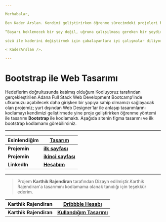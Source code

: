 ```yaml
---

Merhabalar,

Ben Kader Arslan. Kendimi geliştirirken öğrenme sürecimdeki projeleri burada paylaşıyorum. Öğrenme yolum ise proje geliştirirken öğrenmek. Hatalar ile projeler üzerinde karşılaşmak ve nihayetinde daha iyi öğrenmek. Kaizen tekniğini hayatıma yerleştirmeyi hedeflemekteyim. Sürekli iyileştirme ile dün ki ben ile yarın ki ben arasındaki farkı açma gayretindeyim. Amacım daha fazla öğrenmek. Öğrenirken uygulamak. Uygularken işin sırrını anlamak.

“Başarı beklenecek bir şey değil, uğruna çalışılması gereken bir şeydir.” Henry Wadsworth Longfellow 

sözü ile kaderini değiştirmek için çabalayanlara iyi çalışmalar diliyorum.

< KaderArslan />.

---
```


# Bootstrap ile Web Tasarımı

Hedeflerim doğrultusunda katılmış olduğum Kodluyoruz tarafından gerçekleştirilen Adana Full Stack Web Development Bootcamp'inde ufkumuzu açabilecek daha girişken bir yapıya sahip olmamızı sağlayacak olan projemiz; yurt dışından Web Designer'lar ile anlaşıp tasarımlarını kodlamayı kendimizi geliştirmede yine proje geliştirirken öğrenme yöntemi ile tasarımı **Bootstrap** ile kodlamaktı. Aşağıda sitenin figma tasarımı ve ilk bootstrap kodlamamı görebilirsiniz.

---

| Esinlendiğim |[Tasarım](https://dribbble.com/shots/14777562-CC-Web-design) |
| ------------ | ---------- |
| **Projemin** |[**ilk sayfası**](https://focused-jones-e5141a.netlify.app/) |
| **Projemin** |[**ikinci sayfası**](https://focused-jones-e5141a.netlify.app/singup) |
| **Linkedln** |[**Hesabım**](https://www.linkedin.com/in/kaderarslan/)|

---

> Projem **Karthik Rajendiran** tarafından Dizayn edilmiştir.Karthik Rajendiran'a tasarımını kodlamama olanak tanıdığı için teşekkür ederim.

| Karthik Rajendiran     | [Dribbble Hesabı](https://dribbble.com/karthik_rajendiran) |
| ---------------------- | --------------- |
| **Karthik Rajendiran** | [**Kullandığım Tasarımı**](https://dribbble.com/shots/14777562-CC-Web-design) |

  
